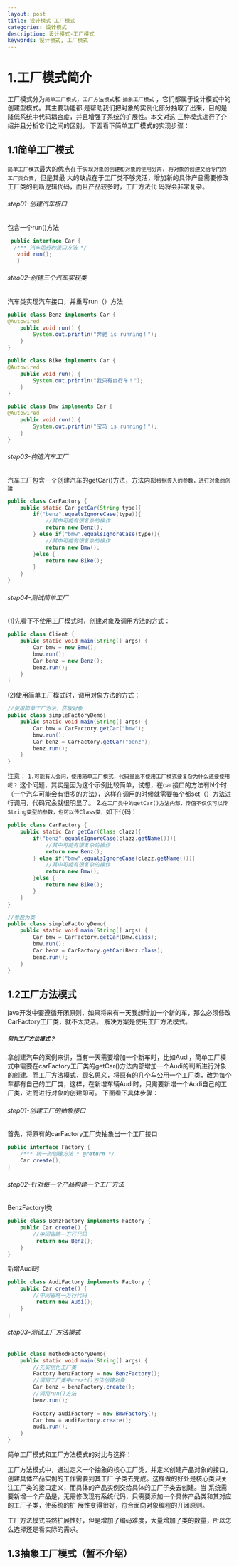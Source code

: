 ```yaml
---
layout: post
title: 设计模式-工厂模式
categories: 设计模式
description: 设计模式-工厂模式
keywords: 设计模式, 工厂模式
---
```


# 1.工厂模式简介
工厂模式分为`简单工厂模式`，`工厂方法模式`和 `抽象工厂模式` ，它们都属于设计模式中的创建型模式。其主要功能都
是帮助我们把对象的实例化部分抽取了出来，目的是降低系统中代码耦合度，并且增强了系统的扩展性。本文对这
三种模式进行了介绍并且分析它们之间的区别。
下面看下简单工厂模式的实现步骤：
## 1.1简单工厂模式
`简单工厂模式`最大的优点在于`实现对象的创建和对象的使用分离`，`将对象的创建交给专门的工厂类负责`，但是其最
大的缺点在于工厂类不够灵活，增加新的具体产品需要修改工厂类的判断逻辑代码，而且产品较多时，工厂方法代
码将会非常复杂。
###### step01-创建汽车接口
包含一个run()方法
```java
 public interface Car {
  /*** 汽车运行的接口方法 */
   void run(); 
   }
```
###### steo02-创建三个汽车实现类
汽车类实现汽车接口，并重写run（）方法
```java
public class Benz implements Car {
@Autowired
    public void run() {
        System.out.println("奔驰 is running！");
    }
}
```
```java
public class Bike implements Car {
@Autowired
    public void run() {
        System.out.println("我只有自行车！");
    }
}
```
```java
public class Bmw implements Car {
@Autowired
    public void run() {
        System.out.println("宝马 is running！");
    }
}
```
###### step03-构造汽车工厂
汽车工厂包含一个创建汽车的getCar()方法，方法内部`根据传入的参数，进行对象的创建`
```java
public class CarFactory {
    public static Car getCar(String type){
        if("benz".equalsIgnoreCase(type)){
            //其中可能有很复杂的操作 
            return new Benz();
        } else if("bmw".equalsIgnoreCase(type)){
            //其中可能有很复杂的操作
            return new Bmw(); 
        }else {
            return new Bike(); 
        } 
    } 
}
```
###### step04-测试简单工厂
(1)先看下不使用工厂模式时，创建对象及调用方法的方式：

```java
public class Client {
    public static void main(String[] args) {
        Car bmw = new Bmw();
        bmw.run();
        Car benz = new Benz(); 
        benz.run();
    }
}
```
(2)使用简单工厂模式时，调用对象方法的方式：
```java
//使用简单工厂方法，获取对象
public class simpleFactoryDemo{
    public static void main(String[] args) {
        Car bmw = CarFactory.getCar("bmw"); 
        bmw.run();
        Car benz = CarFactory.getCar("benz");
        benz.run(); 
    } 
}
```
注意：
`1.可能有人会问，使用简单工厂模式，代码量比不使用工厂模式要复杂为什么还要使用呢？`
这个问题，其实是因为这个示例比较简单，试想，在car接口的方法有N个时（一个汽车可能会有很多的方法），这样在调用的时候就需要每个都set（）方法进行调用，代码冗余就很明显了。
2.`在工厂类中的getCar()方法内部，传值不仅仅可以传String类型的参数，也可以传Class类，`如下代码：

```java
public class CarFactory {
    public static Car getCar(Class clazz){
        if("benz".equalsIgnoreCase(clazz.getName())){
            //其中可能有很复杂的操作
            return new Benz();
        } else if("bmw".equalsIgnoreCase(clazz.getName())){
            //其中可能有很复杂的操作
            return new Bmw();
        }else {
            return new Bike();
        }
    }
}
```
```java
//参数为类
public class simpleFactoryDemo{
    public static void main(String[] args) {
        Car bmw = CarFactory.getCar(Bmw.class); 
        bmw.run();
        Car benz = CarFactory.getCar(Benz.class);
        benz.run(); 
    } 
}
```
## 1.2工厂方法模式
java开发中要遵循开闭原则，如果将来有一天我想增加一个新的车，那么必须修改CarFactory工厂类，就不太灵活。
解决方案是使用工厂方法模式。
##### `何为工厂方法模式？`
拿创建汽车的案例来讲，当有一天需要增加一个新车时，比如Audi，简单工厂模式中需要在carFactory工厂类的getCar()方法内部增加一个Audi的判断进行对象的创建。而工厂方法模式，顾名思义，将原有的几个车公用一个工厂类，改为每个车都有自己的工厂类，这样，在新增车辆Audi时，只需要新增一个Audi自己的工厂类，进而进行对象的创建即可。
下面看下具体步骤：
###### step01-创建工厂的抽象接口
首先，将原有的carFactory工厂类抽象出一个工厂接口
```java
public interface Factory {
    /*** 统一的创建方法 * @return */ 
    Car create(); 
}
```
###### step02-针对每一个产品构建一个工厂方法
BenzFactoryl类
```java
public class BenzFactory implements Factory {
    public Car create() {
        //中间省略一万行代码 
         return new Benz(); 
    } 
}
```
新增Audi时
```java
public class AudiFactory implements Factory {
    public Car create() {
        //中间省略一万行代码 
         return new Audi(); 
    } 
}
```
###### step03-测试工厂方法模式

```java
public class methodFactoryDemo{
    public static void main(String[] args) {
        //先实例化工厂类
        Factory benzFactory = new BenzFactory(); 
        //调用工厂类中creat()方法创建对象
        Car benz = benzFactory.create(); 
        //调用run()方法
        benz.run(); 
        
        Factory audiFactory = new BmwFactory(); 
        Car bmw = audiFactory.create(); 
        audi.run(); 
    } 
}
```
简单工厂模式和工厂方法模式的对比与选择：

工厂方法模式中，通过定义一个抽象的核心工厂类，并定义创建产品对象的接口，创建具体产品实例的工作需要到其工厂
子类去完成。这样做的好处是核心类只关注工厂类的接口定义，而具体的产品实例交给具体的工厂子类去创建。当
系统需要新增一个产品是，无需修改现有系统代码，只需要添加一个具体产品类和其对应的工厂子类，使系统的扩
展性变得很好，符合面向对象编程的开闭原则。

工厂方法模式虽然扩展性好，但是增加了编码难度，大量增加了类的数量，所以怎么选择还是看实际的需求。

## 1.3抽象工厂模式（暂不介绍）